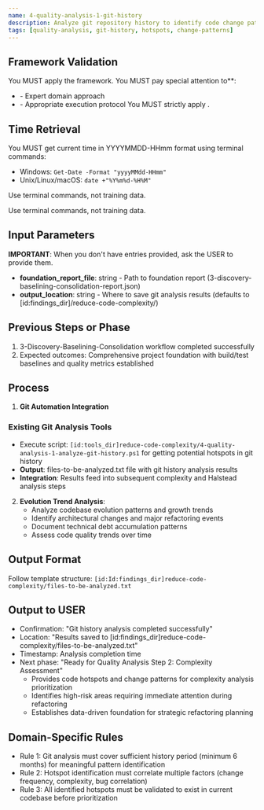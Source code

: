 ```yaml
---
name: 4-quality-analysis-1-git-history
description: Analyze git repository history to identify code change patterns, hotspots, and evolution trends for refactoring prioritization
tags: [quality-analysis, git-history, hotspots, change-patterns]
---
```



## Framework Validation
You MUST apply the <olaf-work-instructions> framework.
You MUST pay special attention to**:
- <olaf-general-role-and-behavior> - Expert domain approach
- <olaf-interaction-protocols> - Appropriate execution protocol
You MUST strictly apply <olaf-framework-validation>.

## Time Retrieval
You MUST get current time in YYYYMMDD-HHmm format using terminal commands:
- Windows: `Get-Date -Format "yyyyMMdd-HHmm"`
- Unix/Linux/macOS: `date +"%Y%m%d-%H%M"`

Use terminal commands, not training data.

Use terminal commands, not training data.

## Input Parameters
**IMPORTANT**: When you don't have entries provided, ask the USER to provide them.
- **foundation_report_file**: string - Path to foundation report (3-discovery-baselining-consolidation-report.json)
- **output_location**: string - Where to save git analysis results (defaults to [id:findings_dir]/reduce-code-complexity/)

## Previous Steps or Phase
1. 3-Discovery-Baselining-Consolidation workflow completed successfully
2. Expected outcomes: Comprehensive project foundation with build/test baselines and quality metrics established

## Process

1. **Git Automation Integration**

### Existing Git Analysis Tools
   - Execute script: `[id:tools_dir]reduce-code-complexity/4-quality-analysis-1-analyze-git-history.ps1` for getting potential hotspots in git history
- **Output**: files-to-be-analyzed.txt file with git history analysis results
- **Integration**: Results feed into subsequent complexity and Halstead analysis steps

2. **Evolution Trend Analysis**:
   - Analyze codebase evolution patterns and growth trends
   - Identify architectural changes and major refactoring events
   - Document technical debt accumulation patterns
   - Assess code quality trends over time

## Output Format
Follow template structure: `[id:Id:findings_dir]reduce-code-complexity/files-to-be-analyzed.txt`


## Output to USER
- Confirmation: "Git history analysis completed successfully"
- Location: "Results saved to [id:findings_dir]reduce-code-complexity/files-to-be-analyzed.txt"
- Timestamp: Analysis completion time
- Next phase: "Ready for Quality Analysis Step 2: Complexity Assessment"
   - Provides code hotspots and change patterns for complexity analysis prioritization
   - Identifies high-risk areas requiring immediate attention during refactoring
   - Establishes data-driven foundation for strategic refactoring planning

## Domain-Specific Rules
- Rule 1: Git analysis must cover sufficient history period (minimum 6 months) for meaningful pattern identification
- Rule 2: Hotspot identification must correlate multiple factors (change frequency, complexity, bug correlation)
- Rule 3: All identified hotspots must be validated to exist in current codebase before prioritization
